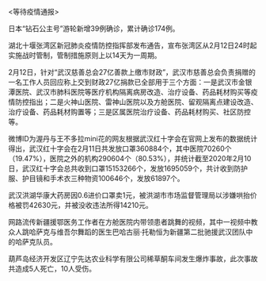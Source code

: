 <等待疫情通报>

日本“钻石公主号”游轮新增39例确诊，累计确诊174例。

湖北十堰张湾区新冠肺炎疫情防控指挥部发布通告，宣布张湾区从2月12日24时起实施战时管制，管制措施原则上以14天为一周期。

2月12日，针对“武汉慈善总会27亿善款上缴市财政”，武汉市慈善总会负责捐赠的一名工作人员回应称上交到财政27亿捐款已全部用于三个方面：一是武汉市金银潭医院、武汉市肺科医院等医疗机构隔离病房改造、治疗设备、药品耗材购买等疫情防控指出；二是火神山医院、雷神山医院以及方舱医院、留观隔离点建设改造、治疗设备、药品耗材购置等；三是区属医院治疗设备、药品耗材购买、社区防控等。

微博ID为渥丹与王不多拉mini花的网友根据武汉红十字会在官网上发布的数据统计得出，武汉红十字会在2月11日共发放口罩360884个，其中医院70260个（19.47%），医院之外的机构290604个（80.53%），并统计截至2020年2月10日，武汉红十字会总共收到口罩15153266个，发放1695059个，共计收到防护服、护目镜和手术衣三种物资100646个，发放61897个。

武汉洪湖华康大药房因0.6进价口罩卖1元，被洪湖市市场监督管理局以涉嫌哄抬价格被罚42630元，并被没收违法所得14210元。

网路流传新疆援鄂医务工作者在方舱医院内带领患者跳舞的视频，其中一视频中教众人跳哈萨克与维吾尔舞蹈的医生巴哈古丽·托勒恒为新疆第二批驰援武汉团队中的哈萨克队员。

葫芦岛经济开发区辽宁先达农业科学有限公司稀草酮车间发生爆炸事故，此次事故共造成5人死亡，10人受伤。
